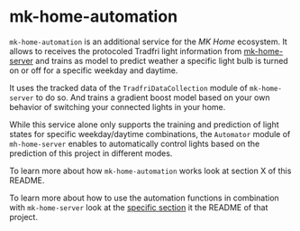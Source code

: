 # mk-home-automation

`mk-home-automation` is an additional service for the *MK Home* ecosystem. It allows to receives the protocoled Tradfri light information from [mk-home-server](https://github.com/Mo0812/mk-home-server) and trains as model to predict weather a specific light bulb is turned on or off for a specific weekday and daytime.

It uses the tracked data of the `TradfriDataCollection` module of `mk-home-server` to do so. And trains a gradient boost model based on your own behavior of switching your connected lights in your home.

While this service alone only supports the training and prediction of light states for specific weekday/daytime combinations, the `Automator` module of `mh-home-server` enables to automatically control lights based on the prediction of this project in different modes.

To learn more about how `mk-home-automation` works look at section X of this README.

To learn more about how to use the automation functions in combination with `mk-home-server` look at the [specific section]() it the README of that project.